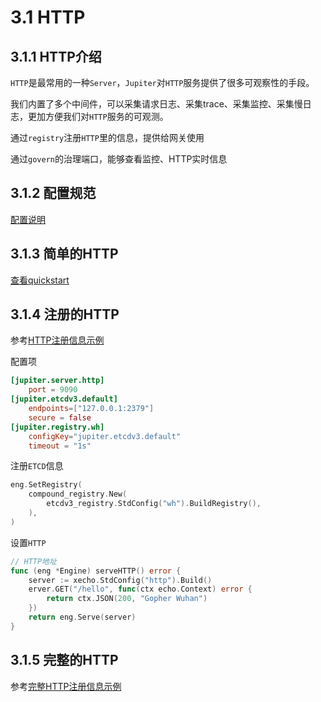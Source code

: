 # 3.1 HTTP

## 3.1.1 HTTP介绍

`HTTP`是最常用的一种`Server`，`Jupiter`对`HTTP`服务提供了很多可观察性的手段。

我们内置了多个中间件，可以采集请求日志、采集trace、采集监控、采集慢日志，更加方便我们对`HTTP`服务的可观测。

通过`registry`注册`HTTP`里的信息，提供给网关使用

通过`govern`的治理端口，能够查看监控、HTTP实时信息

## 3.1.2 配置规范

[配置说明](../jupiter/6.2httpserver.md)

## 3.1.3 简单的HTTP

[查看quickstart](../jupiter/1.1quickstart.html)

## 3.1.4 注册的HTTP

参考[HTTP注册信息示例](https://github.com/douyu/jupiter-examples/tree/main/http/register)

配置项

```toml
[jupiter.server.http]
    port = 9090
[jupiter.etcdv3.default]
    endpoints=["127.0.0.1:2379"]
    secure = false
[jupiter.registry.wh]
    configKey="jupiter.etcdv3.default"
    timeout = "1s"
```

注册`ETCD`信息

```go
eng.SetRegistry(
    compound_registry.New(
        etcdv3_registry.StdConfig("wh").BuildRegistry(),
    ),
)
```

设置`HTTP`

```go
// HTTP地址
func (eng *Engine) serveHTTP() error {
    server := xecho.StdConfig("http").Build()
    erver.GET("/hello", func(ctx echo.Context) error {
        return ctx.JSON(200, "Gopher Wuhan")
    })
    return eng.Serve(server)
}
```

## 3.1.5 完整的HTTP

参考[完整HTTP注册信息示例](https://github.com/douyu/jupiter-examples/tree/main/http/all)
